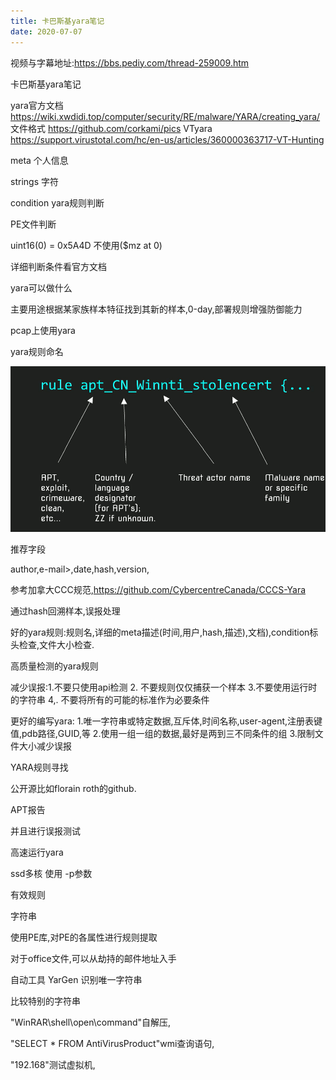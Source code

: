 ```yaml
---
title: 卡巴斯基yara笔记
date: 2020-07-07
---
```




视频与字幕地址:https://bbs.pediy.com/thread-259009.htm

卡巴斯基yara笔记

yara官方文档
https://wiki.xwdidi.top/computer/security/RE/malware/YARA/creating_yara/
文件格式
https://github.com/corkami/pics
VTyara
https://support.virustotal.com/hc/en-us/articles/360000363717-VT-Hunting



meta 个人信息

strings 字符

condition yara规则判断



PE文件判断

uint16(0) = 0x5A4D 不使用($mz at 0)

详细判断条件看官方文档



yara可以做什么

主要用途根据某家族样本特征找到其新的样本,0-day,部署规则增强防御能力

pcap上使用yara



yara规则命名  

![](../../../../assets/img/yara/2020-07-06.png)



 推荐字段 

author,e-mail>,date,hash,version,

参考加拿大CCC规范,https://github.com/CybercentreCanada/CCCS-Yara

通过hash回溯样本,误报处理

好的yara规则:规则名,详细的meta描述(时间,用户,hash,描述),文档),condition标头检查,文件大小检查.



高质量检测的yara规则

减少误报:1.不要只使用api检测 2. 不要规则仅仅捕获一个样本 3.不要使用运行时的字符串 4,. 不要将所有的可能的标准作为必要条件

更好的编写yara: 1.唯一字符串或特定数据,互斥体,时间名称,user-agent,注册表键值,pdb路径,GUID,等 2.使用一组一组的数据,最好是两到三不同条件的组 3.限制文件大小减少误报  



YARA规则寻找

公开源比如florain roth的github.

APT报告

并且进行误报测试



高速运行yara

ssd多核 使用 -p参数

 

有效规则

字符串

使用PE库,对PE的各属性进行规则提取

对于office文件,可以从劫持的邮件地址入手



自动工具 YarGen 识别唯一字符串

  

比较特别的字符串 

"WinRAR\\shell\open\\command"自解压, 

"SELECT * FROM AntiVirusProduct"wmi查询语句,

"192.168"测试虚拟机,